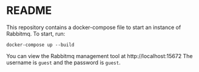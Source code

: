 # README

This repository contains a docker-compose file to start an instance of Rabbitmq. To start, run:

```
docker-compose up --build
```

You can view the Rabbitmq management tool at http://localhost:15672 
The username is `guest` and the password is `guest`.
